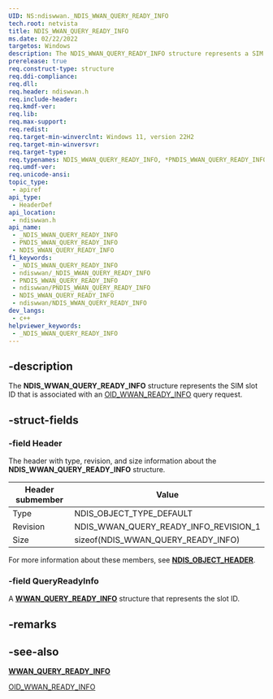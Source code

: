 ```yaml
---
UID: NS:ndiswwan._NDIS_WWAN_QUERY_READY_INFO
tech.root: netvista
title: NDIS_WWAN_QUERY_READY_INFO
ms.date: 02/22/2022
targetos: Windows
description: The NDIS_WWAN_QUERY_READY_INFO structure represents a SIM slot ID for OID_WWAN_READY_INFO query requests.
prerelease: true
req.construct-type: structure
req.ddi-compliance: 
req.dll: 
req.header: ndiswwan.h
req.include-header: 
req.kmdf-ver: 
req.lib: 
req.max-support: 
req.redist: 
req.target-min-winverclnt: Windows 11, version 22H2
req.target-min-winversvr: 
req.target-type: 
req.typenames: NDIS_WWAN_QUERY_READY_INFO, *PNDIS_WWAN_QUERY_READY_INFO
req.umdf-ver: 
req.unicode-ansi: 
topic_type:
 - apiref
api_type:
 - HeaderDef
api_location:
 - ndiswwan.h
api_name:
 - _NDIS_WWAN_QUERY_READY_INFO
 - PNDIS_WWAN_QUERY_READY_INFO
 - NDIS_WWAN_QUERY_READY_INFO
f1_keywords:
 - _NDIS_WWAN_QUERY_READY_INFO
 - ndiswwan/_NDIS_WWAN_QUERY_READY_INFO
 - PNDIS_WWAN_QUERY_READY_INFO
 - ndiswwan/PNDIS_WWAN_QUERY_READY_INFO
 - NDIS_WWAN_QUERY_READY_INFO
 - ndiswwan/NDIS_WWAN_QUERY_READY_INFO
dev_langs:
 - c++
helpviewer_keywords:
 - _NDIS_WWAN_QUERY_READY_INFO
---
```


## -description

The **NDIS_WWAN_QUERY_READY_INFO** structure represents the SIM slot ID that is associated with an [OID_WWAN_READY_INFO](/windows-hardware/drivers/network/oid-wwan-ready-info) query request.

## -struct-fields

### -field Header

The header with type, revision, and size information about the **NDIS_WWAN_QUERY_READY_INFO** structure. 

|Header submember|Value|
|---|---|
|Type|NDIS_OBJECT_TYPE_DEFAULT|
|Revision|NDIS_WWAN_QUERY_READY_INFO_REVISION_1|
|Size|sizeof(NDIS_WWAN_QUERY_READY_INFO)|

For more information about these members, see [**NDIS_OBJECT_HEADER**](../objectheader/ns-objectheader-ndis_object_header.md).

### -field QueryReadyInfo

A [**WWAN_QUERY_READY_INFO**](../wwan/ns-wwan-wwan_query_ready_info.md) structure that represents the slot ID.

## -remarks

## -see-also

[**WWAN_QUERY_READY_INFO**](../wwan/ns-wwan-wwan_query_ready_info.md)

[OID_WWAN_READY_INFO](/windows-hardware/drivers/network/oid-wwan-ready-info)